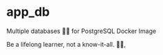 # app_db

Multiple databases 🐳🐳 for PostgreSQL Docker Image


<!-- INSPIRATIONAL_QUOTE_START -->
Be a lifelong learner, not a know-it-all.
🧑‍💻,
<!-- INSPIRATIONAL_QUOTE_END -->
